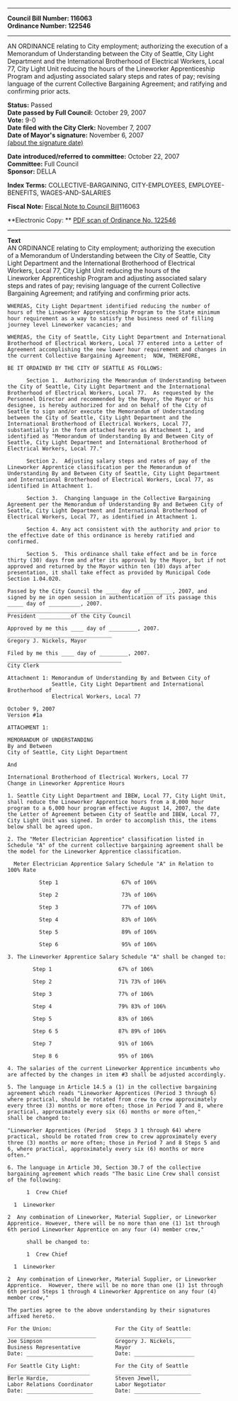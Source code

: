 * * * * *  
  
**Council Bill Number: [](#h0)[](#h2)116063**   
**Ordinance Number: 122546**  
  
* * * * *  
  
AN ORDINANCE relating to City employment; authorizing the execution of a Memorandum of Understanding between the City of Seattle, City Light Department and the International Brotherhood of Electrical Workers, Local 77, City Light Unit reducing the hours of the Lineworker Apprenticeship Program and adjusting associated salary steps and rates of pay; revising language of the current Collective Bargaining Agreement; and ratifying and confirming prior acts.  
  
**Status:** Passed   
**Date passed by Full Council:** October 29, 2007   
**Vote:** 9-0   
**Date filed with the City Clerk:** November 7, 2007   
**Date of Mayor's signature:** November 6, 2007   
[(about the signature date)](/~public/approvaldate.htm)   
  
  
**Date introduced/referred to committee:** October 22, 2007   
**Committee:** Full Council   
**Sponsor:** DELLA   
  
**Index Terms:** COLLECTIVE-BARGAINING, CITY-EMPLOYEES, EMPLOYEE-BENEFITS, WAGES-AND-SALARIES  
  
**Fiscal Note:** [Fiscal Note to Council Bill](http://clerk.seattle.gov/~public/fnote/116063.htm)[](#h1)[](#h3)116063  
  
**Electronic Copy: ** [PDF scan of Ordinance No. 122546](/~archives/Ordinances/Ord_122546.pdf)  
  
* * * * *  
  
**Text**  
    AN ORDINANCE relating to City employment; authorizing the execution  
    of a Memorandum of Understanding between the City of Seattle, City  
    Light Department and the International Brotherhood of Electrical  
    Workers, Local 77, City Light Unit reducing the hours of the  
    Lineworker Apprenticeship Program and adjusting associated salary  
    steps and rates of pay; revising language of the current Collective  
    Bargaining Agreement; and ratifying and confirming prior acts.  
  
    WHEREAS, City Light Department identified reducing the number of  
    hours of the Lineworker Apprenticeship Program to the State minimum  
    hour requirement as a way to satisfy the business need of filling  
    journey level Lineworker vacancies; and  
  
    WHEREAS, the City of Seattle, City Light Department and International  
    Brotherhood of Electrical Workers, Local 77 entered into a Letter of  
    Agreement accomplishing the new lower hour requirement and changes in  
    the current Collective Bargaining Agreement;  NOW, THEREFORE,  
  
    BE IT ORDAINED BY THE CITY OF SEATTLE AS FOLLOWS:  
  
          Section 1.  Authorizing the Memorandum of Understanding between  
    the City of Seattle, City Light Department and the International  
    Brotherhood of Electrical Workers, Local 77.  As requested by the  
    Personnel Director and recommended by the Mayor, the Mayor or his  
    designee, is hereby authorized for and on behalf of the City of  
    Seattle to sign and/or execute the Memorandum of Understanding  
    between the City of Seattle, City Light Department and the  
    International Brotherhood of Electrical Workers, Local 77,  
    substantially in the form attached hereto as Attachment 1, and  
    identified as "Memorandum of Understanding By and Between City of  
    Seattle, City Light Department and International Brotherhood of  
    Electrical Workers, Local 77."  
  
          Section 2.  Adjusting salary steps and rates of pay of the  
    Lineworker Apprentice classification per the Memorandum of  
    Understanding By and Between City of Seattle, City Light Department  
    and International Brotherhood of Electrical Workers, Local 77, as  
    identified in Attachment 1.  
  
          Section 3.  Changing language in the Collective Bargaining  
    Agreement per the Memorandum of Understanding By and Between City of  
    Seattle, City Light Department and International Brotherhood of  
    Electrical Workers, Local 77, as identified in Attachment 1.  
  
          Section 4. Any act consistent with the authority and prior to  
    the effective date of this ordinance is hereby ratified and  
    confirmed.  
  
          Section 5.  This ordinance shall take effect and be in force  
    thirty (30) days from and after its approval by the Mayor, but if not  
    approved and returned by the Mayor within ten (10) days after  
    presentation, it shall take effect as provided by Municipal Code  
    Section 1.04.020.  
  
    Passed by the City Council the ____ day of _________, 2007, and  
    signed by me in open session in authentication of its passage this  
    _____ day of __________, 2007.  
    _________________________________  
    President __________of the City Council  
  
    Approved by me this ____ day of _________, 2007.  
    _________________________________  
    Gregory J. Nickels, Mayor  
  
    Filed by me this ____ day of _________, 2007.  
    ____________________________________  
    City Clerk  
  
    Attachment 1: Memorandum of Understanding By and Between City of  
                  Seattle, City Light Department and International Brotherhood of  
                  Electrical Workers, Local 77  
  
    October 9, 2007  
    Version #1a  
  
    ATTACHMENT 1:  
  
    MEMORANDUM OF UNDERSTANDING  
    By and Between  
    City of Seattle, City Light Department  
  
    And  
  
    International Brotherhood of Electrical Workers, Local 77  
    Change in Lineworker Apprentice Hours  
  
    1. Seattle City Light Department and IBEW, Local 77, City Light Unit,  
    shall reduce the Lineworker Apprentice hours from a 8,000 hour  
    program to a 6,000 hour program effective August 14, 2007, the date  
    the Letter of Agreement between City of Seattle and IBEW, Local 77,  
    City Light Unit was signed. In order to accomplish this, the items  
    below shall be agreed upon.  
  
    2. The "Meter Electrician Apprentice" classification listed in  
    Schedule "A" of the current collective bargaining agreement shall be  
    the model for the Lineworker Apprentice classification.  
  
      Meter Electrician Apprentice Salary Schedule "A" in Relation to  
    100% Rate  
  
              Step 1                    67% of 106%  
  
              Step 2                    73% of 106%  
  
              Step 3                    77% of 106%  
  
              Step 4                    83% of 106%  
  
              Step 5                    89% of 106%  
  
              Step 6                    95% of 106%  
  
    3. The Lineworker Apprentice Salary Schedule "A" shall be changed to:  
  
            Step 1                     67% of 106%  
  
            Step 2                     71% 73% of 106%  
  
            Step 3                     77% of 106%  
  
            Step 4                     79% 83% of 106%  
  
            Step 5                     83% of 106%  
  
            Step 6 5                   87% 89% of 106%  
  
            Step 7                     91% of 106%  
  
            Step 8 6                   95% of 106%  
  
    4. The salaries of the current Lineworker Apprentice incumbents who  
    are affected by the changes in item #3 shall be adjusted accordingly.  
  
    5. The language in Article 14.5 a (1) in the collective bargaining  
    agreement which reads "Lineworker Apprentices (Period 3 through 6)  
    where practical, should be rotated from crew to crew approximately  
    every three (3) months or more often; those in Period 7 and 8, where  
    practical, approximately every six (6) months or more often,"  
    shall be changed to:  
  
    "Lineworker Apprentices (Period   Steps 3 1 through 64) where  
    practical, should be rotated from crew to crew approximately every  
    three (3) months or more often; those in Period 7 and 8 Steps 5 and  
    6, where practical, approximately every six (6) months or more  
    often."  
  
    6. The language in Article 30, Section 30.7 of the collective  
    bargaining agreement which reads "The basic Line Crew shall consist  
    of the following:  
  
          1  Crew Chief  
  
      1  Lineworker  
  
    2  Any combination of Lineworker, Material Supplier, or Lineworker  
    Apprentice. However, there will be no more than one (1) 1st through  
    6th period Lineworker Apprentice on any four (4) member crew,"  
  
          shall be changed to:  
  
          1  Crew Chief  
  
      1  Lineworker  
  
    2  Any combination of Lineworker, Material Supplier, or Lineworker  
    Apprentice.  However, there will be no more than one (1) 1st through  
    6th period Steps 1 through 4 Lineworker Apprentice on any four (4)  
    member crew,"  
  
    The parties agree to the above understanding by their signatures  
    affixed hereto.  
  
    For the Union:                    For the City of Seattle:  
    ____________________________      ________________________  
    Joe Simpson                       Gregory J. Nickels,  
    Business Representative           Mayor  
    Date: _____________________       Date: ___________________  
  
    For Seattle City Light:           For the City of Seattle  
    __________________________        ________________________  
    Berle Hardie,                     Steven Jewell,  
    Labor Relations Coordinator       Labor Negotiator  
    Date: _____________________       Date: _____________________  
